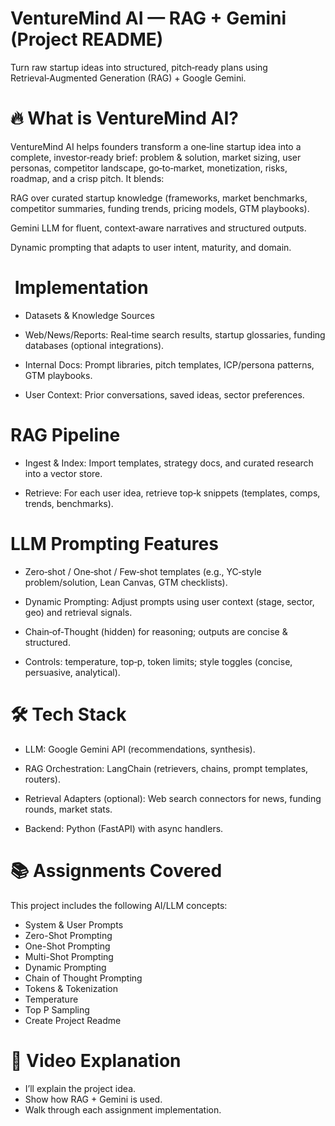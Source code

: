 # VentureMind AI — RAG + Gemini (Project README)

Turn raw startup ideas into structured, pitch‑ready plans using Retrieval‑Augmented Generation (RAG) + Google Gemini.

# 🔥 What is VentureMind AI?

VentureMind AI helps founders transform a one‑line startup idea into a complete, investor‑ready brief: problem & solution, market sizing, user personas, competitor landscape, go‑to‑market, monetization, risks, roadmap, and a crisp pitch. It blends:

RAG over curated startup knowledge (frameworks, market benchmarks, competitor summaries, funding trends, pricing models, GTM playbooks).

Gemini LLM for fluent, context‑aware narratives and structured outputs.

Dynamic prompting that adapts to user intent, maturity, and domain.

# ️ Implementation

- Datasets & Knowledge Sources

- Web/News/Reports: Real‑time search results, startup glossaries, funding databases (optional integrations).

- Internal Docs: Prompt libraries, pitch templates, ICP/persona patterns, GTM playbooks.

- User Context: Prior conversations, saved ideas, sector preferences.

# RAG Pipeline

- Ingest & Index: Import templates, strategy docs, and curated research into a vector store.

- Retrieve: For each user idea, retrieve top‑k snippets (templates, comps, trends, benchmarks).


# LLM Prompting Features

- Zero‑shot / One‑shot / Few‑shot templates (e.g., YC‑style problem/solution, Lean Canvas, GTM checklists).

- Dynamic Prompting: Adjust prompts using user context (stage, sector, geo) and retrieval signals.

- Chain‑of‑Thought (hidden) for reasoning; outputs are concise & structured.

- Controls: temperature, top‑p, token limits; style toggles (concise, persuasive, analytical).

# 🛠️ Tech Stack

- LLM: Google Gemini API (recommendations, synthesis).

- RAG Orchestration: LangChain (retrievers, chains, prompt templates, routers).

- Retrieval Adapters (optional): Web search connectors for news, funding rounds, market stats.

- Backend: Python (FastAPI) with async handlers.


# 📚 Assignments Covered

This project includes the following AI/LLM concepts:

- System & User Prompts
- Zero-Shot Prompting
- One-Shot Prompting
- Multi-Shot Prompting
- Dynamic Prompting
- Chain of Thought Prompting
- Tokens & Tokenization
- Temperature
- Top P Sampling
- Create Project Readme

# 🎥 Video Explanation

- I’ll explain the project idea.
- Show how RAG + Gemini is used.
- Walk through each assignment implementation.